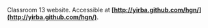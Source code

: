 Classroom 13 website. Accessible at <b>[http://yirba.github.com/hgn/](http://yirba.github.com/hgn/)</b>.